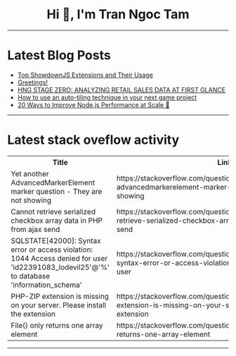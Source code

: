 <h1 align="center">Hi 👋, I'm Tran Ngoc Tam</h1>

---

# Latest Blog Posts 
<!-- BLOG-POST-LIST:START -->
- [Top ShowdownJS Extensions and Their Usage](https://dev.to/sh20raj/top-showdownjs-extensions-and-their-usage-18an)
- [Greetings!](https://dev.to/bearmsu/greetings-512l)
- [HNG STAGE ZERO: ANALYZING RETAIL SALES DATA AT FIRST GLANCE](https://dev.to/devbassey/hng-stage-zero-analyzing-retail-sales-data-at-first-glance-2gp3)
- [How to use an auto-tiling technique in your next game project](https://dev.to/excaliburjs/how-to-use-an-auto-tiling-technique-in-your-next-game-project-1ek9)
- [20 Ways to Improve Node.js Performance at Scale 🚀](https://dev.to/dipakahirav/20-ways-to-improve-nodejs-performance-at-scale-25nf)
<!-- BLOG-POST-LIST:END -->

---

# Latest stack oveflow activity
<table>
  <tr><th>Title</th><th>Link</th></tr>
  <!-- STACKOVERFLOW:START --><tr><td>Yet another AdvancedMarkerElement marker question - They are not showing</td><td>https://stackoverflow.com/questions/78699703/yet-another-advancedmarkerelement-marker-question-they-are-not-showing</td></tr><tr><td>Cannot retrieve serialized checkbox array data in PHP from ajax send</td><td>https://stackoverflow.com/questions/78699658/cannot-retrieve-serialized-checkbox-array-data-in-php-from-ajax-send</td></tr><tr><td>SQLSTATE[42000]: Syntax error or access violation: 1044 Access denied for user &#39;id22391083_lodevil25&#39;@&#39;%&#39; to database &#39;information_schema&#39;</td><td>https://stackoverflow.com/questions/78699582/sqlstate42000-syntax-error-or-access-violation-1044-access-denied-for-user</td></tr><tr><td>PHP-ZIP extension is missing on your server. Please install the extension</td><td>https://stackoverflow.com/questions/78699550/php-zip-extension-is-missing-on-your-server-please-install-the-extension</td></tr><tr><td>File&lpar;&rpar; only returns one array element</td><td>https://stackoverflow.com/questions/78699538/file-only-returns-one-array-element</td></tr><!-- STACKOVERFLOW:END -->
</table>

---


